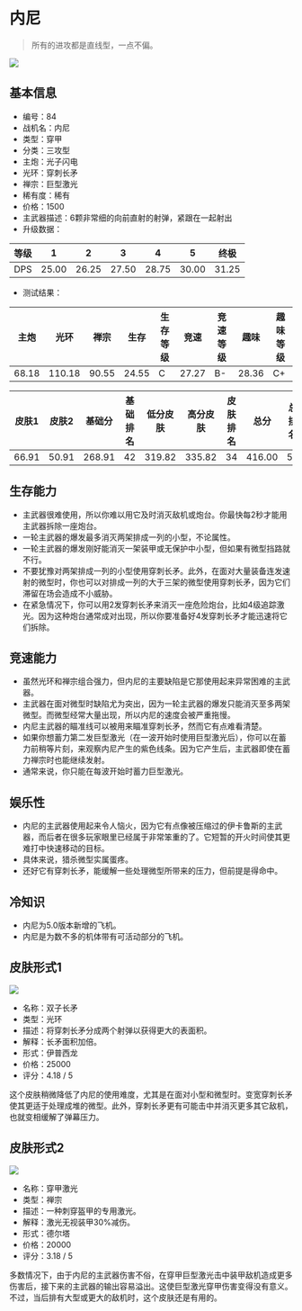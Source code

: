 # 内尼

> 所有的进攻都是直线型，一点不偏。

<img src="/ships/ship_84.png" style={{zoom:1}}/>

## 基本信息

- 编号：84
- 战机名：内尼
- 类型：穿甲
- 分类：三攻型
- 主炮：光子闪电
- 光环：穿刺长矛
- 禅宗：巨型激光
- 稀有度：稀有
- 价格：1500
- 主武器描述：6颗非常细的向前直射的射弹，紧跟在一起射出
- 升级数据：

| 等级 | 1 | 2 | 3 | 4 | 5 | 终极 |
|--|--|--|--|--|--|--|
| DPS | 25.00 | 26.25 | 27.50 | 28.75 | 30.00 | 31.25 |

- 测试结果：

| 主炮 | 光环 | 禅宗 | 生存 | 生存等级 | 竞速 | 竞速等级 | 趣味 | 趣味等级 |
|--|--|--|--|--|--|--|--|--|
| 68.18 | 110.18 | 90.55 | 24.55 | C | 27.27 | B- | 28.36 | C+ |

| 皮肤1 | 皮肤2 | 基础分 | 基础排名 | 低分皮肤 | 高分皮肤 | 皮肤排名 | 总分 | 总排名 |
|--|--|--|--|--|--|--|--|--|
| 66.91 | 50.91 | 268.91 | 42 | 319.82 | 335.82 | 34 | 416.00 | 50 |

## 生存能力

- 主武器很难使用，所以你难以用它及时消灭敌机或炮台。你最快每2秒才能用主武器拆除一座炮台。
- 一轮主武器的爆发最多消灭两架排成一列的小型，不论属性。
- 一轮主武器的爆发刚好能消灭一架装甲或无保护中小型，但如果有微型挡路就不行。
- 不要犹豫对两架排成一列的小型使用穿刺长矛。此外，在面对大量装备连发速射的微型时，你也可以对排成一列的大于三架的微型使用穿刺长矛，因为它们滞留在场会造成不小威胁。
- 在紧急情况下，你可以用2发穿刺长矛来消灭一座危险炮台，比如4级追踪激光。因为这种炮台通常成对出现，所以你要准备好4发穿刺长矛才能迅速将它们拆除。

## 竞速能力

- 虽然光环和禅宗组合强力，但内尼的主要缺陷是它那使用起来异常困难的主武器。
- 主武器在面对微型时缺陷尤为突出，因为一轮主武器的爆发只能消灭至多两架微型。而微型经常大量出现，所以内尼的速度会被严重拖慢。
- 内尼主武器的瞄准线可以被用来瞄准穿刺长矛，然而它有点难看清楚。
- 如果你想蓄力第二发巨型激光（在一波开始时使用巨型激光后），你可以在蓄力前稍等片刻，来观察内尼产生的紫色线条。因为它产生后，主武器即使在蓄力禅宗时也能继续发射。
- 通常来说，你只能在每波开始时蓄力巨型激光。

## 娱乐性

- 内尼的主武器使用起来令人恼火，因为它有点像被压缩过的伊卡鲁斯的主武器，而后者在很多玩家眼里已经属于非常笨重的了。它短暂的开火时间使其更难打中快速移动的目标。
- 具体来说，猎杀微型实属蛋疼。
- 还好它有穿刺长矛，能缓解一些处理微型所带来的压力，但前提是得命中。

## 冷知识

- 内尼为5.0版本新增的飞机。
- 内尼是为数不多的机体带有可活动部分的飞机。

## 皮肤形式1

<img src="/ships/ship_84_apex_1.png" style={{zoom:1}}/>

- 名称：双子长矛
- 类型：光环
- 描述：将穿刺长矛分成两个射弹以获得更大的表面积。
- 解释：长矛面积加倍。
- 形式：伊普西龙
- 价格：25000
- 评分：4.18 / 5

这个皮肤稍微降低了内尼的使用难度，尤其是在面对小型和微型时。变宽穿刺长矛使其更适于处理成堆的微型。此外，穿刺长矛更有可能击中并消灭更多其它敌机，也就变相缓解了弹幕压力。

## 皮肤形式2

<img src="/ships/ship_84_apex_2.png" style={{zoom:1}}/>

- 名称：穿甲激光
- 类型：禅宗
- 描述：一种刺穿盔甲的专用激光。
- 解释：激光无视装甲30%减伤。
- 形式：德尔塔
- 价格：20000
- 评分：3.18 / 5

多数情况下，由于内尼的主武器伤害不俗，在穿甲巨型激光击中装甲敌机造成更多伤害后，接下来的主武器的输出容易溢出。这使巨型激光穿甲伤害变得没有意义。不过，当后排有大型或更大的敌机时，这个皮肤还是有用的。
